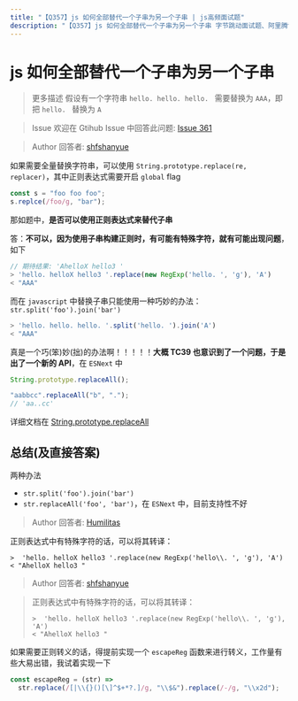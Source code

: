 ```yaml
---
title: "【Q357】js 如何全部替代一个子串为另一个子串 | js高频面试题"
description: "【Q357】js 如何全部替代一个子串为另一个子串 字节跳动面试题、阿里腾讯面试题、美团小米面试题。"
---
```


# js 如何全部替代一个子串为另一个子串

> 更多描述
> 假设有一个字符串 `hello. hello. hello. ` 需要替换为 `AAA`，即把 `hello. ` 替换为 `A`

> Issue
> 欢迎在 Gtihub Issue 中回答此问题: [Issue 361](https://github.com/shfshanyue/Daily-Question/issues/361)

> Author
> 回答者: [shfshanyue](https://github.com/shfshanyue)

如果需要全量替换字符串，可以使用 `String.prototype.replace(re, replacer)`，其中正则表达式需要开启 `global` flag

```js
const s = "foo foo foo";
s.replce(/foo/g, "bar");
```

那如题中，**是否可以使用正则表达式来替代子串**

答：**不可以，因为使用子串构建正则时，有可能有特殊字符，就有可能出现问题**，如下

```js
// 期待结果: 'AhelloX hello3 '
> 'hello. helloX hello3 '.replace(new RegExp('hello. ', 'g'), 'A')
< "AAA"
```

而在 `javascript` 中替换子串只能使用一种巧妙的办法：`str.split('foo').join('bar')`

```js
> 'hello. hello. hello. '.split('hello. ').join('A')
< "AAA"
```

真是一个巧(笨)妙(拙)的办法啊！！！！！**大概 TC39 也意识到了一个问题，于是出了一个新的 API**，在 `ESNext` 中

```js
String.prototype.replaceAll();

"aabbcc".replaceAll("b", ".");
// 'aa..cc'
```

详细文档在 [String.prototype.replaceAll](https://developer.mozilla.org/docs/Web/JavaScript/Reference/Global_Objects/String/replaceAll)

## 总结(及直接答案)

两种办法

- `str.split('foo').join('bar')`
- `str.replaceAll('foo', 'bar')`，在 `ESNext` 中，目前支持性不好

> Author
> 回答者: [Humilitas](https://github.com/Humilitas)

正则表达式中有特殊字符的话，可以将其转译：

```
>  'hello. helloX hello3 '.replace(new RegExp('hello\\. ', 'g'), 'A')
< "AhelloX hello3 "
```

> Author
> 回答者: [shfshanyue](https://github.com/shfshanyue)

> 正则表达式中有特殊字符的话，可以将其转译：
>
> ```
> >  'hello. helloX hello3 '.replace(new RegExp('hello\\. ', 'g'), 'A')
> < "AhelloX hello3 "
> ```

如果需要正则转义的话，得提前实现一个 `escapeReg` 函数来进行转义，工作量有些大易出错，我试着实现一下

```js
const escapeReg = (str) =>
  str.replace(/[|\\{}()[\]^$+*?.]/g, "\\$&").replace(/-/g, "\\x2d");
```
